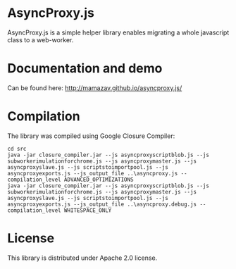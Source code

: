# AsyncProxy.js
AsyncProxy.js is a simple helper library enables migrating a whole javascript class to a web-worker.

# Documentation and demo
Can be found here:
http://mamazav.github.io/asyncproxy.js/

# Compilation
The library was compiled using Google Closure Compiler:

```
cd src
java -jar closure_compiler.jar --js asyncproxyscriptblob.js --js subworkerimulationforchrome.js --js asyncproxymaster.js --js asyncproxyslave.js --js scriptstoimportpool.js --js asyncproxyexports.js --js_output_file ..\asyncproxy.js --compilation_level ADVANCED_OPTIMIZATIONS
java -jar closure_compiler.jar --js asyncproxyscriptblob.js --js subworkerimulationforchrome.js --js asyncproxymaster.js --js asyncproxyslave.js --js scriptstoimportpool.js --js asyncproxyexports.js --js_output_file ..\asyncproxy.debug.js --compilation_level WHITESPACE_ONLY
```

# License
This library is distributed under Apache 2.0 license.
